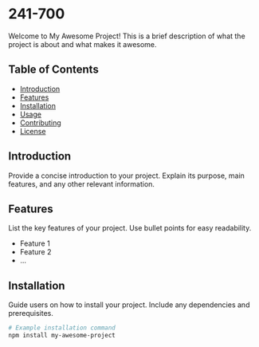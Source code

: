 # 241-700

Welcome to My Awesome Project! This is a brief description of what the project is about and what makes it awesome.

## Table of Contents
- [Introduction](#introduction)
- [Features](#features)
- [Installation](#installation)
- [Usage](#usage)
- [Contributing](#contributing)
- [License](#license)

## Introduction
Provide a concise introduction to your project. Explain its purpose, main features, and any other relevant information.

## Features
List the key features of your project. Use bullet points for easy readability.

- Feature 1
- Feature 2
- ...

## Installation
Guide users on how to install your project. Include any dependencies and prerequisites.

```bash
# Example installation command
npm install my-awesome-project
